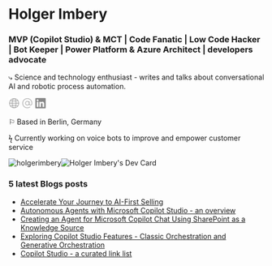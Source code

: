 # Holger Imbery
### MVP (Copilot Studio) & MCT | Code Fanatic | Low Code Hacker | Bot Keeper | Power Platform & Azure Architect | developers advocate

⤷ Science and technology enthusiast  - writes and talks about conversational AI and robotic process automation. 

 <a aligh="left" href="https://unit.link/holgerimbery" target="_blank" rel="noreferrer noopener"><img src="https://raw.githubusercontent.com/0xShapeShifter/dev-story/master/public/images/socials/globe.svg" alt="Website" width="22" height="22" /></a> <a aligh="left" href="mailto:the@cognitiveservices,ninja" target="_blank" rel="noreferrer noopener"><img src="https://raw.githubusercontent.com/0xShapeShifter/dev-story/master/public/images/socials/at.svg" alt="Email" width="22" height="22" /></a> <a aligh="left" href="https://www.linkedin.com/in/holgerimbery" target="_blank" rel="noreferrer noopener"><img src="https://raw.githubusercontent.com/0xShapeShifter/dev-story/master/public/images/socials/linkedin.svg" alt="LinkedIn" width="22" height="22" /></a>  

⚐ Based in Berlin, Germany

ϟ Currently working on voice bots to improve and empower customer service

 

<a href="https://app.daily.dev/thecognitiveservicesninja"><img src="https://api.daily.dev/devcards/7d6788ea96d04422bdcc4f633263bc26.png?r=f2m" align=right width="400" alt="Holger Imbery's Dev Card"/></a>

<p align="left"> <img src="https://komarev.com/ghpvc/?username=holgerimbery&label=Profile%20views&color=0e75b6&style=flat" alt="holgerimbery" /> </p>

### 5 latest Blogs posts
<!-- HASHNODE:START -->
- [Accelerate Your Journey to AI-First Selling](https://holgerimbery.blog/accelerate-your-journey-to-ai-first-selling)
- [Autonomous Agents with Microsoft Copilot Studio - an overview](https://holgerimbery.blog/autonomous-agents-with-microsoft-copilot-studio)
- [Creating an Agent for Microsoft Copilot Chat Using SharePoint as a Knowledge Source](https://holgerimbery.blog/creating-an-agent-for-microsoft-copilot-chat-using-sharepoint-as-a-knowledge-source)
- [Exploring Copilot Studio Features - Classic Orchestration and Generative Orchestration](https://holgerimbery.blog/classic-orchestration-and-generative-orchestration)
- [Copilot Studio - a curated link list](https://holgerimbery.blog/copilot-studio-a-curated-link-list-v2)
<!-- HASHNODE:END -->
